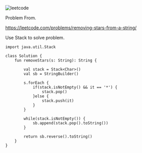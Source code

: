 ![leetcode](https://user-images.githubusercontent.com/77060863/231066815-7e38dd86-6486-46c5-bda9-da32525750c6.PNG)

Problem From.

https://leetcode.com/problems/removing-stars-from-a-string/

Use Stack to solve problem.

```
import java.util.Stack

class Solution {
    fun removeStars(s: String): String {
        
        val stack = Stack<Char>()
        val sb = StringBuilder()
        
        s.forEach {
            if(stack.isNotEmpty() && it == '*') {
                stack.pop()
            }else {
                stack.push(it)
            }
        }

        while(stack.isNotEmpty()) {
            sb.append(stack.pop().toString())
        }
        
        return sb.reverse().toString()
    }
}
```
